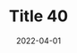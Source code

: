 ---
layout: posts
title: "Title 40"
img: "https://image.tmdb.org/t/p/w185/kPRb1mbVHGop0egQ7153y0lhzGL.jpg"
date: 2022-04-01
genre: "Comedy"
categories: Movies
tags: bollywood, shah ruch khan
published: true 
---